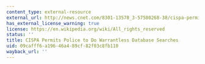 ```yaml
---
content_type: external-resource
external_url: http://news.cnet.com/8301-13578_3-57580268-38/cispa-permits-police-to-do-warrantless-database-searches/
has_external_license_warning: true
license: https://en.wikipedia.org/wiki/All_rights_reserved
status: ''
title: CISPA Permits Police to Do Warrantless Database Searches
uid: 09cafff6-a196-46a4-89cf-82f03c8fb110
wayback_url: ''
---
```

